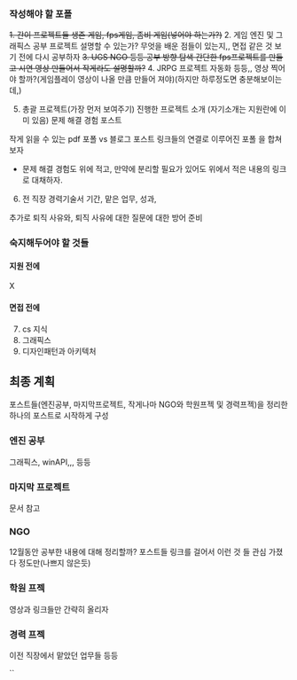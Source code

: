 ﻿### 작성해야 할 포폴

~~1. 간이 프로젝트들
    생존 게임, fps게임, 좀비 게임(넣어야 하는가?)~~
2. 게임 엔진 및 그래픽스 공부 프로젝트
    설명할 수 있는가? 무엇을 배운 점들이 있는지,, 면접 같은 것 보기 전에 다시 공부하자
~~3. UGS NGO 등등 공부 방향 탐색
    간단한 fps프로젝트를 만들고 시연 영상 만들어서 작게라도 설명할까?~~
4. JRPG 프로젝트
    자동화 등등,,
    영상 찍어야 할까?(게임플레이 영상이 나올 만큼 만들어 져야)(하지만 하루정도면 충분해보이는데,)

5. 총괄 프로젝트(가장 먼저 보여주기)
    진행한 프로젝트 소개
   (자기소개는 지원란에 이미 있음)
    문제 해결 경험 포스트

작게 읽을 수 있는 pdf 포폴
vs
블로그 포스트 링크들의 연결로 이루어진 포폴
을 합쳐보자
+ 문제 해결 경험도 위에 적고, 만약에 분리할 필요가 있어도 위에서 적은 내용의 링크로 대채하자.

6. 전 직장 경력기술서
기간, 맡은 업무, 성과,

추가로 퇴직 사유와, 퇴직 사유에 대한 질문에 대한 방어 준비

### 숙지해두어야 할 것들

#### 지원 전에
X

#### 면접 전에

7. cs 지식
8. 그래픽스
9. 디자인패턴과 아키텍처


## 최종 계획

포스트들(엔진공부, 마지막프로젝트, 작게나마 NGO와 학원프젝 및 경력프젝)을 정리한 하나의 포스트로 시작하게 구성

### 엔진 공부
그래픽스, winAPI,,, 등등

### 마지막 프로젝트
문서 참고

### NGO
12월동안 공부한 내용에 대해 정리할까? 포스트들 링크를 걸어서 이런 것 들 관심 가졌다 정도만(나쁘지 않은듯)

### 학원 프젝
영상과 링크들만 간략히 올리자

### 경력 프젝
이전 직장에서 맡았던 업무들 등등

``

